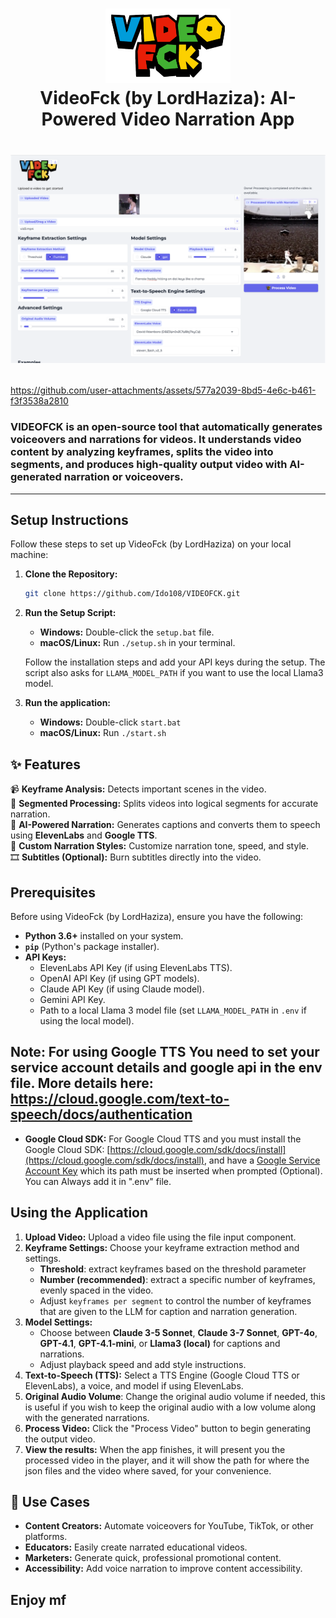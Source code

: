 <h1 align="center">
  <img src="logo.png" alt="VideoFck Logo" width="200"/><br>
  VideoFck (by LordHaziza): AI-Powered Video Narration App </h1>
<h1 align="left">

![App Screenshot](Screenshot.png)

###
https://github.com/user-attachments/assets/577a2039-8bd5-4e6c-b461-f3f3538a2810

### **VIDEOFCK** is an open-source tool that automatically generates voiceovers and narrations for videos. It understands video content by analyzing keyframes, splits the video into segments, and produces high-quality output video with AI-generated narration or voiceovers.

---


## Setup Instructions

Follow these steps to set up VideoFck (by LordHaziza) on your local machine:

1.  **Clone the Repository:**
    ```bash
    git clone https://github.com/Ido108/VIDEOFCK.git
    ```
2.  **Run the Setup Script:**

    *   **Windows:** Double-click the `setup.bat` file.
    *   **macOS/Linux:** Run `./setup.sh` in your terminal.

    Follow the installation steps and add your API keys during the setup. The script also asks for `LLAMA_MODEL_PATH` if you want to use the local Llama3 model.

3.  **Run the application:**
    *   **Windows:** Double-click `start.bat`
    *   **macOS/Linux:** Run `./start.sh`

## ✨ Features

📹 **Keyframe Analysis:** Detects important scenes in the video.  
📝 **Segmented Processing:** Splits videos into logical segments for accurate narration.  
🎤 **AI-Powered Narration:** Generates captions and converts them to speech using **ElevenLabs** and **Google TTS**.  
🎨 **Custom Narration Styles:** Customize narration tone, speed, and style.  
🎞 **Subtitles (Optional):** Burn subtitles directly into the video.  

## Prerequisites

Before using VideoFck (by LordHaziza), ensure you have the following:

*   **Python 3.6+** installed on your system.
*   **`pip`** (Python's package installer).
*   **API Keys:**
    *   ElevenLabs API Key (if using ElevenLabs TTS).
    *   OpenAI API Key (if using GPT models).
    *   Claude API Key (if using Claude model).
    *   Gemini API Key.
    *   Path to a local Llama 3 model file (set `LLAMA_MODEL_PATH` in `.env` if using the local model).
## Note: For using Google TTS You need to set your service account details and google api in the env file. More details here: https://cloud.google.com/text-to-speech/docs/authentication
*   **Google Cloud SDK:** For Google Cloud TTS and you must install the Google Cloud SDK: [https://cloud.google.com/sdk/docs/install](https://cloud.google.com/sdk/docs/install), and have a [Google Service Account Key](https://cloud.google.com/iam/docs/keys-create-delete) which its path must be inserted when prompted (Optional). You can Always add it in ".env" file.



## Using the Application

1.  **Upload Video:** Upload a video file using the file input component.
2.  **Keyframe Settings:** Choose your keyframe extraction method and settings.
    *  **Threshold**: extract keyframes based on the threshold parameter
    *  **Number (recommended)**: extract a specific number of keyframes, evenly spaced in the video.
    *   Adjust `keyframes per segment` to control the number of keyframes that are given to the LLM for caption and narration generation.
3.  **Model Settings:**
    *   Choose between **Claude 3-5 Sonnet**, **Claude 3-7 Sonnet**, **GPT-4o**, **GPT-4.1**, **GPT-4.1-mini**, or **Llama3 (local)** for captions and narrations.
    *   Adjust playback speed and add style instructions.
4.  **Text-to-Speech (TTS):** Select a TTS Engine (Google Cloud TTS or ElevenLabs), a voice, and model if using ElevenLabs.
6.  **Original Audio Volume**: Change the original audio volume if needed, this is useful if you wish to keep the original audio with a low volume along with the generated narrations.
7.  **Process Video:** Click the "Process Video" button to begin generating the output video.
8.  **View the results:** When the app finishes, it will present you the processed video in the player, and it will show the path for where the json files and the video where saved, for your convenience.


## 💪 Use Cases

- **Content Creators:** Automate voiceovers for YouTube, TikTok, or other platforms.  
- **Educators:** Easily create narrated educational videos.  
- **Marketers:** Generate quick, professional promotional content.  
- **Accessibility:** Add voice narration to improve content accessibility.  

## Enjoy mf
</h1>
